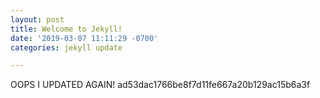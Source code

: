 ```yaml
---
layout: post
title: Welcome to Jekyll!
date: '2019-03-07 11:11:29 -0700'
categories: jekyll update

---
```


OOPS I UPDATED AGAIN! ad53dac1766be8f7d11fe667a20b129ac15b6a3f

